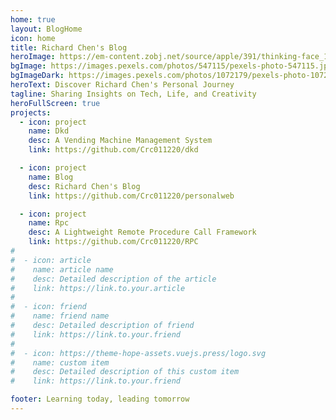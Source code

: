 ```yaml
---
home: true
layout: BlogHome
icon: home
title: Richard Chen's Blog
heroImage: https://em-content.zobj.net/source/apple/391/thinking-face_1f914.png
bgImage: https://images.pexels.com/photos/547115/pexels-photo-547115.jpeg?auto=compress&cs=tinysrgb&w=1260&h=750&dpr=1
bgImageDark: https://images.pexels.com/photos/1072179/pexels-photo-1072179.jpeg?auto=compress&cs=tinysrgb&w=1260&h=750&dpr=1
heroText: Discover Richard Chen's Personal Journey
tagline: Sharing Insights on Tech, Life, and Creativity
heroFullScreen: true
projects:
  - icon: project
    name: Dkd
    desc: A Vending Machine Management System
    link: https://github.com/Crc011220/dkd

  - icon: project
    name: Blog
    desc: Richard Chen's Blog
    link: https://github.com/Crc011220/personalweb

  - icon: project
    name: Rpc
    desc: A Lightweight Remote Procedure Call Framework
    link: https://github.com/Crc011220/RPC
#
#  - icon: article
#    name: article name
#    desc: Detailed description of the article
#    link: https://link.to.your.article
#
#  - icon: friend
#    name: friend name
#    desc: Detailed description of friend
#    link: https://link.to.your.friend
#
#  - icon: https://theme-hope-assets.vuejs.press/logo.svg
#    name: custom item
#    desc: Detailed description of this custom item
#    link: https://link.to.your.friend

footer: Learning today, leading tomorrow
---
```


<!-- This is a blog home page demo.

To use this layout, you should set both `layout: BlogHome` and `home: true` in the page front matter.

For related configuration docs, please see [blog homepage](https://theme-hope.vuejs.press/guide/blog/home.html). -->
